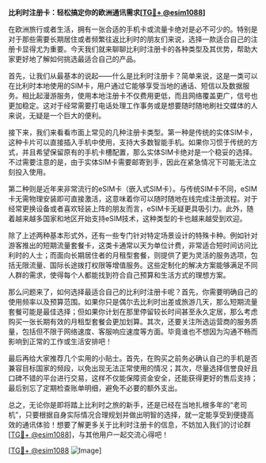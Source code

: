 **比利时注册卡：轻松搞定你的欧洲通讯需求[[TG💪+ @esim1088](https://t.me/s/esim1088)]**

在欧洲旅行或者生活，拥有一张合适的手机卡或流量卡绝对是必不可少的。特别是对于那些需要长期居住或者频繁往返比利时的朋友们来说，选择一款适合自己的注册卡显得尤为重要。今天我们就来聊聊比利时注册卡的各种类型及其优势，帮助大家更好地了解如何挑选最适合自己的产品。

首先，让我们从最基本的说起——什么是比利时注册卡？简单来说，这是一类可以在比利时本地使用的SIM卡，用户通过它能够享受当地的通话、短信以及数据服务。相比起漫游服务，使用本地注册卡不仅费用更低，而且网络覆盖更广，信号也更加稳定。这对于经常需要打电话处理工作事务或是想要随时随地刷社交媒体的人来说，无疑是一个巨大的便利。

接下来，我们来看看市面上常见的几种注册卡类型。第一种是传统的实体SIM卡，这种卡片可以直接插入手机中使用，支持大多数智能手机。如果你习惯于传统的方式，并且希望保留原有的手机卡槽配置，那么实体SIM卡绝对是一个稳妥的选择。不过需要注意的是，由于实体SIM卡需要邮寄到手，因此在紧急情况下可能无法立刻投入使用。

第二种则是近年来非常流行的eSIM卡（嵌入式SIM卡）。与传统SIM卡不同，eSIM卡无需物理安装即可直接激活，这意味着你可以随时随地在线完成注册流程。对于经常更换设备或者喜欢轻装上阵的朋友而言，eSIM卡无疑更具吸引力。此外，随着越来越多国家和地区开始支持eSIM技术，这种类型的卡也越来越受到欢迎。

除了上述两种基本形式外，还有一些专门针对特定场景设计的特殊卡种。例如针对游客推出的短期流量套餐卡，这类卡通常以天为单位计费，非常适合短时间访问比利时的人士；而面向长期居住者的月租型套餐，则提供了更为灵活的服务选项，包括无限流量、国际长途拨打权限等增值服务。这些定制化的解决方案能够满足不同人群的需求，使得每个人都能找到符合自己预算和生活方式的理想方案。

那么问题来了，如何选择最适合自己的比利时注册卡呢？首先，你需要明确自己的使用频率以及预算范围。如果你只是偶尔去比利时出差或旅游几天，那么短期流量套餐可能是最佳选择；但如果你计划在那里停留较长时间甚至永久定居，那么考虑购买一张长期有效的月租型套餐会更加划算。其次，还要关注所选运营商的服务质量，包括但不限于网络速度、客服响应速度等方面。毕竟谁也不想因为沟通不畅而影响到正常的工作或生活安排吧！

最后再给大家推荐几个实用的小贴士。首先，在购买之前务必确认自己的手机是否兼容目标国家的频段，以免出现无法正常使用的情况；其次，尽量选择信誉良好且口碑不错的平台进行交易，这样不仅能保障资金安全，还能获得更好的售后支持；最后别忘了定期检查账单明细，避免不必要的额外支出。

总之，无论你是即将踏上比利时之旅的新手，还是已经在当地扎根多年的“老司机”，只要根据自身实际情况合理规划并做出明智的选择，就一定能享受到便捷高效的通讯体验！想要了解更多关于比利时注册卡的信息，不妨加入我们的讨论群[[TG💪+ @esim1088](https://t.me/s/esim1088)]，与其他用户一起交流心得吧！

[[TG💪+ @esim1088](https://t.me/s/esim1088) ![Image](https://i.postimg.cc/4NQfJmqS/Snipaste-2025-05-13-00-14-12.png)]